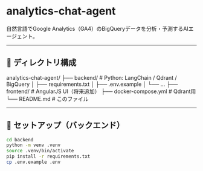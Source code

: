 # analytics-chat-agent

自然言語でGoogle Analytics（GA4）のBigQueryデータを分析・予測するAIエージェント。

---

## 📁 ディレクトリ構成

analytics-chat-agent/
├── backend/ # Python: LangChain / Qdrant / BigQuery
│ ├── requirements.txt
│ ├── .env.example
│ └── ...
├── frontend/ # AngularJS UI（将来追加）
├── docker-compose.yml # Qdrant用
└── README.md # このファイル

---

## 🚀 セットアップ（バックエンド）

```bash
cd backend
python -m venv .venv
source .venv/bin/activate
pip install -r requirements.txt
cp .env.example .env



